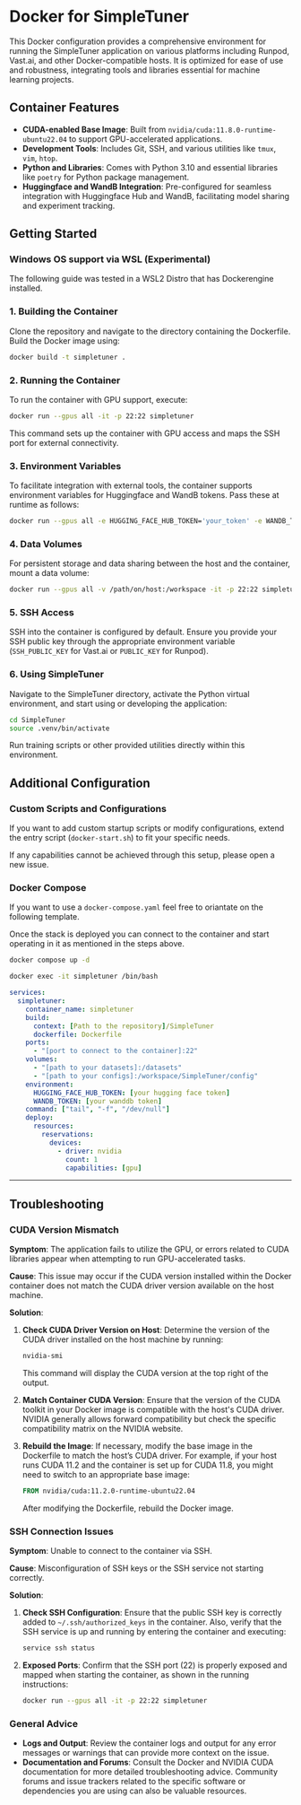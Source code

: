 # Docker for SimpleTuner

This Docker configuration provides a comprehensive environment for running the SimpleTuner application on various platforms including Runpod, Vast.ai, and other Docker-compatible hosts. It is optimized for ease of use and robustness, integrating tools and libraries essential for machine learning projects.

## Container Features

- **CUDA-enabled Base Image**: Built from `nvidia/cuda:11.8.0-runtime-ubuntu22.04` to support GPU-accelerated applications.
- **Development Tools**: Includes Git, SSH, and various utilities like `tmux`, `vim`, `htop`.
- **Python and Libraries**: Comes with Python 3.10 and essential libraries like `poetry` for Python package management.
- **Huggingface and WandB Integration**: Pre-configured for seamless integration with Huggingface Hub and WandB, facilitating model sharing and experiment tracking.

## Getting Started

### Windows OS support via WSL (Experimental)

The following guide was tested in a WSL2 Distro that has Dockerengine installed.


### 1. Building the Container

Clone the repository and navigate to the directory containing the Dockerfile. Build the Docker image using:

```bash
docker build -t simpletuner .
```

### 2. Running the Container

To run the container with GPU support, execute:

```bash
docker run --gpus all -it -p 22:22 simpletuner
```

This command sets up the container with GPU access and maps the SSH port for external connectivity.

### 3. Environment Variables

To facilitate integration with external tools, the container supports environment variables for Huggingface and WandB tokens. Pass these at runtime as follows:

```bash
docker run --gpus all -e HUGGING_FACE_HUB_TOKEN='your_token' -e WANDB_TOKEN='your_token' -it -p 22:22 simpletuner
```

### 4. Data Volumes

For persistent storage and data sharing between the host and the container, mount a data volume:

```bash
docker run --gpus all -v /path/on/host:/workspace -it -p 22:22 simpletuner
```

### 5. SSH Access

SSH into the container is configured by default. Ensure you provide your SSH public key through the appropriate environment variable (`SSH_PUBLIC_KEY` for Vast.ai or `PUBLIC_KEY` for Runpod).

### 6. Using SimpleTuner

Navigate to the SimpleTuner directory, activate the Python virtual environment, and start using or developing the application:

```bash
cd SimpleTuner
source .venv/bin/activate
```

Run training scripts or other provided utilities directly within this environment.

## Additional Configuration

### Custom Scripts and Configurations

If you want to add custom startup scripts or modify configurations, extend the entry script (`docker-start.sh`) to fit your specific needs.

If any capabilities cannot be achieved through this setup, please open a new issue.

### Docker Compose
If you want to use a `docker-compose.yaml` feel free to oriantate on the following template.

Once the stack is deployed you can connect to the container and start operating in it as mentioned in the steps above.

```bash
docker compose up -d

docker exec -it simpletuner /bin/bash
```

```docker-compose.yaml
services:
  simpletuner:
    container_name: simpletuner
    build:
      context: [Path to the repository]/SimpleTuner
      dockerfile: Dockerfile
    ports:
      - "[port to connect to the container]:22"
    volumes:
      - "[path to your datasets]:/datasets"
      - "[path to your configs]:/workspace/SimpleTuner/config"
    environment:
      HUGGING_FACE_HUB_TOKEN: [your hugging face token]
      WANDB_TOKEN: [your wanddb token]
    command: ["tail", "-f", "/dev/null"]
    deploy:
      resources:
        reservations:
          devices:
            - driver: nvidia
              count: 1
              capabilities: [gpu]
```


---

## Troubleshooting

### CUDA Version Mismatch

**Symptom**: The application fails to utilize the GPU, or errors related to CUDA libraries appear when attempting to run GPU-accelerated tasks.

**Cause**: This issue may occur if the CUDA version installed within the Docker container does not match the CUDA driver version available on the host machine.

**Solution**:
1. **Check CUDA Driver Version on Host**: Determine the version of the CUDA driver installed on the host machine by running:
   ```bash
   nvidia-smi
   ```
   This command will display the CUDA version at the top right of the output.

2. **Match Container CUDA Version**: Ensure that the version of the CUDA toolkit in your Docker image is compatible with the host's CUDA driver. NVIDIA generally allows forward compatibility but check the specific compatibility matrix on the NVIDIA website.

3. **Rebuild the Image**: If necessary, modify the base image in the Dockerfile to match the host’s CUDA driver. For example, if your host runs CUDA 11.2 and the container is set up for CUDA 11.8, you might need to switch to an appropriate base image:
   ```Dockerfile
   FROM nvidia/cuda:11.2.0-runtime-ubuntu22.04
   ```
   After modifying the Dockerfile, rebuild the Docker image.

### SSH Connection Issues

**Symptom**: Unable to connect to the container via SSH.

**Cause**: Misconfiguration of SSH keys or the SSH service not starting correctly.

**Solution**:
1. **Check SSH Configuration**: Ensure that the public SSH key is correctly added to `~/.ssh/authorized_keys` in the container. Also, verify that the SSH service is up and running by entering the container and executing:
   ```bash
   service ssh status
   ```
2. **Exposed Ports**: Confirm that the SSH port (22) is properly exposed and mapped when starting the container, as shown in the running instructions:
   ```bash
   docker run --gpus all -it -p 22:22 simpletuner
   ```

### General Advice

- **Logs and Output**: Review the container logs and output for any error messages or warnings that can provide more context on the issue.
- **Documentation and Forums**: Consult the Docker and NVIDIA CUDA documentation for more detailed troubleshooting advice. Community forums and issue trackers related to the specific software or dependencies you are using can also be valuable resources.
